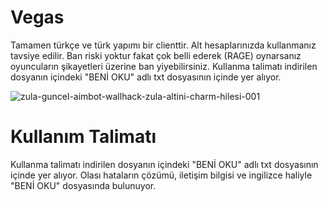 # Vegas

Tamamen türkçe ve türk yapımı bir clienttir. Alt hesaplarınızda kullanmanız tavsiye edilir. 
Ban riski yoktur fakat çok belli ederek (RAGE) oynarsanız oyuncuların şikayetleri üzerine ban yiyebilirsiniz.
Kullanma talimatı indirilen dosyanın içindeki "BENİ OKU" adlı txt dosyasının içinde yer alıyor.


![zula-guncel-aimbot-wallhack-zula-altini-charm-hilesi-001](https://github.com/theEkmek/Vegas/assets/107804517/3e3ae4fb-f8b5-45e1-bc8d-447027a87156)




# Kullanım Talimatı

Kullanma talimatı indirilen dosyanın içindeki "BENİ OKU" adlı txt dosyasının içinde yer alıyor.
Olası hataların çözümü, iletişim bilgisi ve ingilizce haliyle "BENİ OKU" dosyasında bulunuyor.
